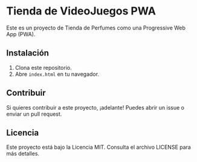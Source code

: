 # Tienda de VideoJuegos PWA

Este es un proyecto de Tienda de Perfumes como una Progressive Web App (PWA).

## Instalación

1. Clona este repositorio.
2. Abre `index.html` en tu navegador.

## Contribuir

Si quieres contribuir a este proyecto, ¡adelante! Puedes abrir un issue o enviar un pull request.

## Licencia

Este proyecto está bajo la Licencia MIT. Consulta el archivo LICENSE para más detalles.
